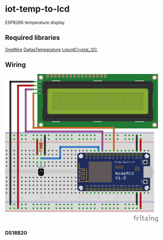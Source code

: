 # iot-temp-to-lcd

ESP8266 temperature display

## Required libraries

[OneWire](https://github.com/PaulStoffregen/OneWire)
[DallasTemperature](https://github.com/milesburton/Arduino-Temperature-Control-Library)
[LiquidCrystal_I2C](https://github.com/marcoschwartz/LiquidCrystal_I2C)

## Wiring

![Wiring](wiring_bb.png)

### DS18B20


